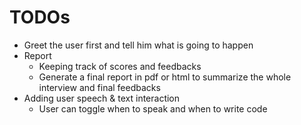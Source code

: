 # TODOs
- Greet the user first and tell him what is going to happen
- Report
  - Keeping track of scores and feedbacks
  - Generate a final report in pdf or html to summarize the whole interview and final feedbacks
- Adding user speech & text interaction
  - User can toggle when to speak and when to write code
